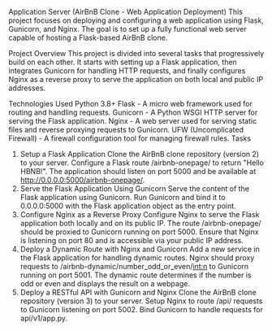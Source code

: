 
Application Server (AirBnB Clone - Web Application Deployment)
This project focuses on deploying and configuring a web application using Flask, Gunicorn, and Nginx. The goal is to set up a fully functional web server capable of hosting a Flask-based AirBnB clone.

Project Overview
This project is divided into several tasks that progressively build on each other. It starts with setting up a Flask application, then integrates Gunicorn for handling HTTP requests, and finally configures Nginx as a reverse proxy to serve the application on both local and public IP addresses.

Technologies Used
Python 3.8+
Flask - A micro web framework used for routing and handling requests.
Gunicorn - A Python WSGI HTTP server for serving the Flask application.
Nginx - A web server used for serving static files and reverse proxying requests to Gunicorn.
UFW (Uncomplicated Firewall) - A firewall configuration tool for managing firewall rules.
Tasks

1. Setup a Flask Application
Clone the AirBnB clone repository (version 2) to your server.
Configure a Flask route /airbnb-onepage/ to return "Hello HBNB!".
The application should listen on port 5000 and be available at <http://0.0.0.0:5000/airbnb-onepage/>.
2. Serve the Flask Application Using Gunicorn
Serve the content of the Flask application using Gunicorn.
Run Gunicorn and bind it to 0.0.0.0:5000 with the Flask application object as the entry point.
3. Configure Nginx as a Reverse Proxy
Configure Nginx to serve the Flask application both locally and on its public IP.
The route /airbnb-onepage/ should be proxied to Gunicorn running on port 5000.
Ensure that Nginx is listening on port 80 and is accessible via your public IP address.
4. Deploy a Dynamic Route with Nginx and Gunicorn
Add a new service in the Flask application for handling dynamic routes.
Nginx should proxy requests to /airbnb-dynamic/number_odd_or_even/<int:n> to Gunicorn running on port 5001.
The dynamic route determines if the number is odd or even and displays the result on a webpage.
5. Deploy a RESTful API with Gunicorn and Nginx
Clone the AirBnB clone repository (version 3) to your server.
Setup Nginx to route /api/ requests to Gunicorn listening on port 5002.
Bind Gunicorn to handle requests for api/v1/app.py.
